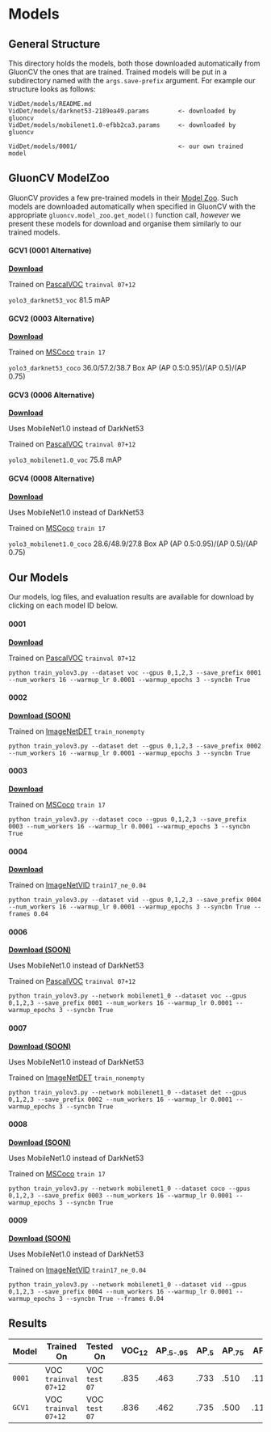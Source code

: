 # Models
## General Structure
This directory holds the models, both those downloaded automatically
from GluonCV the ones that are trained. Trained models will be put in a
subdirectory named with the `args.save-prefix` argument. For example
our structure looks as follows:
```
VidDet/models/README.md
VidDet/models/darknet53-2189ea49.params        <- downloaded by gluoncv
VidDet/models/mobilenet1.0-efbb2ca3.params     <- downloaded by gluoncv

VidDet/models/0001/                            <- our own trained model

```

## GluonCV ModelZoo
GluonCV provides a few pre-trained models in their
[Model Zoo](https://gluon-cv.mxnet.io/model_zoo/detection.html). Such
models are downloaded automatically when specified in GluonCV with the
appropriate `gluoncv.model_zoo.get_model()` function call, *however*
we present these models for download and organise them similarly to
our trained models.

#### GCV1 (0001 Alternative)
[**Download**](http://hf.id.au/models/VidDet/GCV1.tar.gz)

Trained on [PascalVOC](http://host.robots.ox.ac.uk/pascal/VOC/voc2012/index.html#devkit) `trainval 07+12`

`yolo3_darknet53_voc` 81.5 mAP

#### GCV2 (0003 Alternative)
[**Download**](http://hf.id.au/models/VidDet/GCV2.tar.gz)

Trained on [MSCoco](http://cocodataset.org/#download) `train 17`

`yolo3_darknet53_coco` 36.0/57.2/38.7 Box AP (AP 0.5:0.95)/(AP 0.5)/(AP 0.75)

#### GCV3 (0006 Alternative)
[**Download**](http://hf.id.au/models/VidDet/GCV3.tar.gz)

Uses MobileNet1.0 instead of DarkNet53

Trained on [PascalVOC](http://host.robots.ox.ac.uk/pascal/VOC/voc2012/index.html#devkit) `trainval 07+12`

`yolo3_mobilenet1.0_voc` 75.8 mAP

#### GCV4 (0008 Alternative)
[**Download**](http://hf.id.au/models/VidDet/GCV4.tar.gz)

Uses MobileNet1.0 instead of DarkNet53

Trained on [MSCoco](http://cocodataset.org/#download) `train 17`

`yolo3_mobilenet1.0_coco` 28.6/48.9/27.8 Box AP (AP 0.5:0.95)/(AP 0.5)/(AP 0.75)


## Our Models
Our models, log files, and evaluation results are available for download
by clicking on each model ID below.

#### 0001
[**Download**](http://hf.id.au/models/VidDet/0001.tar.gz)

Trained on [PascalVOC](http://host.robots.ox.ac.uk/pascal/VOC/voc2012/index.html#devkit) `trainval 07+12`

```
python train_yolov3.py --dataset voc --gpus 0,1,2,3 --save_prefix 0001 --num_workers 16 --warmup_lr 0.0001 --warmup_epochs 3 --syncbn True
```
#### 0002
[**Download (SOON)**]()

Trained on [ImageNetDET](http://image-net.org/challenges/LSVRC/2017/download-images-1p39.php) `train_nonempty`

```
python train_yolov3.py --dataset det --gpus 0,1,2,3 --save_prefix 0002 --num_workers 16 --warmup_lr 0.0001 --warmup_epochs 3 --syncbn True
```
#### 0003
[**Download**](http://hf.id.au/models/VidDet/0003.tar.gz)

Trained on [MSCoco](http://cocodataset.org/#download) `train 17`

```
python train_yolov3.py --dataset coco --gpus 0,1,2,3 --save_prefix 0003 --num_workers 16 --warmup_lr 0.0001 --warmup_epochs 3 --syncbn True
```

#### 0004
[**Download**](http://hf.id.au/models/VidDet/0004.tar.gz)

Trained on [ImageNetVID](http://bvisionweb1.cs.unc.edu/ILSVRC2017/download-videos-1p39.php) `train17_ne_0.04`

```
python train_yolov3.py --dataset vid --gpus 0,1,2,3 --save_prefix 0004 --num_workers 16 --warmup_lr 0.0001 --warmup_epochs 3 --syncbn True --frames 0.04
```

#### 0006
[**Download (SOON)**]()

Uses MobileNet1.0 instead of DarkNet53

Trained on [PascalVOC](http://host.robots.ox.ac.uk/pascal/VOC/voc2012/index.html#devkit) `trainval 07+12`

```
python train_yolov3.py --network mobilenet1_0 --dataset voc --gpus 0,1,2,3 --save_prefix 0001 --num_workers 16 --warmup_lr 0.0001 --warmup_epochs 3 --syncbn True
```
#### 0007
[**Download (SOON)**]()

Uses MobileNet1.0 instead of DarkNet53

Trained on [ImageNetDET](http://image-net.org/challenges/LSVRC/2017/download-images-1p39.php) `train_nonempty`

```
python train_yolov3.py --network mobilenet1_0 --dataset det --gpus 0,1,2,3 --save_prefix 0002 --num_workers 16 --warmup_lr 0.0001 --warmup_epochs 3 --syncbn True
```
#### 0008
[**Download (SOON)**]()

Uses MobileNet1.0 instead of DarkNet53

Trained on [MSCoco](http://cocodataset.org/#download) `train 17`

```
python train_yolov3.py --network mobilenet1_0 --dataset coco --gpus 0,1,2,3 --save_prefix 0003 --num_workers 16 --warmup_lr 0.0001 --warmup_epochs 3 --syncbn True
```

#### 0009
[**Download (SOON)**]()

Uses MobileNet1.0 instead of DarkNet53

Trained on [ImageNetVID](http://bvisionweb1.cs.unc.edu/ILSVRC2017/download-videos-1p39.php) `train17_ne_0.04`

```
python train_yolov3.py --network mobilenet1_0 --dataset vid --gpus 0,1,2,3 --save_prefix 0004 --num_workers 16 --warmup_lr 0.0001 --warmup_epochs 3 --syncbn True --frames 0.04
```

## Results
| Model  | Trained On | Tested On | VOC<sub>12</sub> | AP<sub>.5-.95</sub> | AP<sub>.5 | AP<sub>.75</sub> | AP<sub>S</sub> | AP<sub>M</sub> | AP<sub>L</sub> |
|--------|------------|-----------|------------------|---------------------|-----------|------------------|----------------|----------------|----------------|
| `0001` | VOC `trainval 07+12` | VOC `test 07` | .835 | .463 | .733 | .510 | .118 | .317 | .559 |
| `GCV1` | VOC `trainval 07+12` | VOC `test 07` | .836 | .462 | .735 | .500 | .113 | .304 | .564 |
